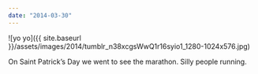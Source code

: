 ```yaml
---
date: "2014-03-30"
---
```


![yo yo]({{ site.baseurl }}/assets/images/2014/tumblr_n38xcgsWwQ1r16syio1_1280-1024x576.jpg)

On Saint Patrick’s Day we went to see the marathon. Silly people running.

